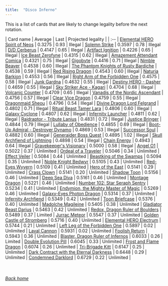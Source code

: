 ```yaml
---
title:  "Disco Inferno"
---
```


This is a list of cards that are likely to change legality before the next rotation.

| Card name | Average | Last | Projected legality |
| :-- |
[Elemental HERO Spirit of Neos](https://db.ygoprodeck.com/card/?search=Elemental%20HERO%20Spirit%20of%20Neos) | 0.3275 | 0.93 | Illegal |
[Solemn Strike](https://db.ygoprodeck.com/card/?search=Solemn%20Strike) | 0.3597 | 0.78 | Illegal |
[D/D Cerberus](https://db.ygoprodeck.com/card/?search=D/D%20Cerberus) | 0.4147 | 0.65 | Illegal |
[Artifact Ignition](https://db.ygoprodeck.com/card/?search=Artifact%20Ignition) | 0.4226 | 0.65 | Illegal |
[Ice Beast Zerofyne](https://db.ygoprodeck.com/card/?search=Ice%20Beast%20Zerofyne) | 0.4315 | 0.62 | Illegal |
[Amazement Attendant Comica](https://db.ygoprodeck.com/card/?search=Amazement%20Attendant%20Comica) | 0.4321 | 0.75 | Illegal |
[Gigobyte](https://db.ygoprodeck.com/card/?search=Gigobyte) | 0.4416 | 0.71 | Illegal |
[Nimble Beaver](https://db.ygoprodeck.com/card/?search=Nimble%20Beaver) | 0.4538 | 0.60 | Illegal |
[The Phantom Knights of Rusty Bardiche](https://db.ygoprodeck.com/card/?search=The%20Phantom%20Knights%20of%20Rusty%20Bardiche) | 0.4538 | 0.59 | Illegal |
[Red Rising Dragon](https://db.ygoprodeck.com/card/?search=Red%20Rising%20Dragon) | 0.4543 | 0.60 | Illegal |
[Naturia Barkion](https://db.ygoprodeck.com/card/?search=Naturia%20Barkion) | 0.4553 | 0.56 | Illegal |
[Right Arm of the Forbidden One](https://db.ygoprodeck.com/card/?search=Right%20Arm%20of%20the%20Forbidden%20One) | 0.4575 | 0.58 | Illegal |
[Junk Gardna](https://db.ygoprodeck.com/card/?search=Junk%20Gardna) | 0.4632 | 0.55 | Illegal |
[Destiny HERO - Dasher](https://db.ygoprodeck.com/card/?search=Destiny%20HERO%20-%20Dasher) | 0.4659 | 0.55 | Illegal |
[Sky Striker Ace - Kagari](https://db.ygoprodeck.com/card/?search=Sky%20Striker%20Ace%20-%20Kagari) | 0.4704 | 0.68 | Illegal |
[Volcanic Counter](https://db.ygoprodeck.com/card/?search=Volcanic%20Counter) | 0.4709 | 0.65 | Illegal |
[Vanadis of the Nordic Ascendant](https://db.ygoprodeck.com/card/?search=Vanadis%20of%20the%20Nordic%20Ascendant) | 0.4756 | 0.57 | Illegal |
[Clear Vice Dragon](https://db.ygoprodeck.com/card/?search=Clear%20Vice%20Dragon) | 0.4759 | 0.55 | Illegal |
[Dragonmaid Sheou](https://db.ygoprodeck.com/card/?search=Dragonmaid%20Sheou) | 0.4796 | 0.54 | Illegal |
[Divine Dragon Lord Felgrand](https://db.ygoprodeck.com/card/?search=Divine%20Dragon%20Lord%20Felgrand) | 0.4802 | 0.71 | Illegal |
[Ritual Beast Tamer Lara](https://db.ygoprodeck.com/card/?search=Ritual%20Beast%20Tamer%20Lara) | 0.4806 | 0.60 | Illegal |
[Galaxy Cyclone](https://db.ygoprodeck.com/card/?search=Galaxy%20Cyclone) | 0.4807 | 0.62 | Illegal |
[Infernity Launcher](https://db.ygoprodeck.com/card/?search=Infernity%20Launcher) | 0.4811 | 0.62 | Illegal |
[Raidraptor - Tribute Lanius](https://db.ygoprodeck.com/card/?search=Raidraptor%20-%20Tribute%20Lanius) | 0.4831 | 0.72 | Illegal |
[Justice Bringer](https://db.ygoprodeck.com/card/?search=Justice%20Bringer) | 0.4844 | 0.79 | Illegal |
[Lullaby of Obedience](https://db.ygoprodeck.com/card/?search=Lullaby%20of%20Obedience) | 0.4855 | 0.69 | Illegal |
[Boot-Up Admiral - Destroyer Dynamo](https://db.ygoprodeck.com/card/?search=Boot-Up%20Admiral%20-%20Destroyer%20Dynamo) | 0.4869 | 0.53 | Illegal |
[Successor Soul](https://db.ygoprodeck.com/card/?search=Successor%20Soul) | 0.4882 | 0.60 | Illegal |
[Generaider Boss Quest](https://db.ygoprodeck.com/card/?search=Generaider%20Boss%20Quest) | 0.4895 | 1.02 | Illegal |
[Skull Archfiend of Lightning](https://db.ygoprodeck.com/card/?search=Skull%20Archfiend%20of%20Lightning) | 0.4898 | 0.54 | Illegal |
[Chain Energy](https://db.ygoprodeck.com/card/?search=Chain%20Energy) | 0.4943 | 0.64 | Illegal |
[Gravekeeper's Visionary](https://db.ygoprodeck.com/card/?search=Gravekeeper's%20Visionary) | 0.5000 | 0.58 | Illegal |
[Angel O1](https://db.ygoprodeck.com/card/?search=Angel%20O1) | 0.5022 | 0.37 | Unlimited |
[Ordeal of a Traveler](https://db.ygoprodeck.com/card/?search=Ordeal%20of%20a%20Traveler) | 0.5046 | 0.34 | Unlimited |
[Effect Veiler](https://db.ygoprodeck.com/card/?search=Effect%20Veiler) | 0.5084 | 0.44 | Unlimited |
[Beastking of the Swamps](https://db.ygoprodeck.com/card/?search=Beastking%20of%20the%20Swamps) | 0.5094 | 0.35 | Unlimited |
[Noble Knight Bedwyr](https://db.ygoprodeck.com/card/?search=Noble%20Knight%20Bedwyr) | 0.5105 | 0.43 | Unlimited |
[Red-Eyes Wyvern](https://db.ygoprodeck.com/card/?search=Red-Eyes%20Wyvern) | 0.5109 | 0.41 | Unlimited |
[Hero of the East](https://db.ygoprodeck.com/card/?search=Hero%20of%20the%20East) | 0.5141 | 0.29 | Unlimited |
[Crass Clown](https://db.ygoprodeck.com/card/?search=Crass%20Clown) | 0.5141 | 0.20 | Unlimited |
[Shadow Toon](https://db.ygoprodeck.com/card/?search=Shadow%20Toon) | 0.5156 | 0.46 | Unlimited |
[Deep Sea Diva](https://db.ygoprodeck.com/card/?search=Deep%20Sea%20Diva) | 0.5161 | 0.46 | Unlimited |
[Montage Dragon](https://db.ygoprodeck.com/card/?search=Montage%20Dragon) | 0.5221 | 0.46 | Unlimited |
[Number 102: Star Seraph Sentry](https://db.ygoprodeck.com/card/?search=Number%20102:%20Star%20Seraph%20Sentry) | 0.5234 | 0.41 | Unlimited |
[Endymion, the Mighty Master of Magic](https://db.ygoprodeck.com/card/?search=Endymion,%20the%20Mighty%20Master%20of%20Magic) | 0.5269 | 0.46 | Unlimited |
[Galaxy-Eyes Photon Dragon](https://db.ygoprodeck.com/card/?search=Galaxy-Eyes%20Photon%20Dragon) | 0.5314 | 0.37 | Unlimited |
[Infernity Archfiend](https://db.ygoprodeck.com/card/?search=Infernity%20Archfiend) | 0.5349 | 0.42 | Unlimited |
[Toon Briefcase](https://db.ygoprodeck.com/card/?search=Toon%20Briefcase) | 0.5376 | 0.40 | Unlimited |
[Madolche Magileine](https://db.ygoprodeck.com/card/?search=Madolche%20Magileine) | 0.5405 | 0.38 | Unlimited |
[Gladiator Beast Darius](https://db.ygoprodeck.com/card/?search=Gladiator%20Beast%20Darius) | 0.5463 | 0.42 | Unlimited |
[Redox, Dragon Ruler of Boulders](https://db.ygoprodeck.com/card/?search=Redox,%20Dragon%20Ruler%20of%20Boulders) | 0.5489 | 0.37 | Limited |
[Jurrac Meteor](https://db.ygoprodeck.com/card/?search=Jurrac%20Meteor) | 0.5547 | 0.37 | Unlimited |
[Golden Castle of Stromberg](https://db.ygoprodeck.com/card/?search=Golden%20Castle%20of%20Stromberg) | 0.5716 | 0.40 | Unlimited |
[Elemental HERO Electrum](https://db.ygoprodeck.com/card/?search=Elemental%20HERO%20Electrum) | 0.5744 | 0.21 | Unlimited |
[Left Leg of the Forbidden One](https://db.ygoprodeck.com/card/?search=Left%20Leg%20of%20the%20Forbidden%20One) | 0.5897 | 0.02 | Unlimited |
[Laval Cannon](https://db.ygoprodeck.com/card/?search=Laval%20Cannon) | 0.5931 | 0.02 | Unlimited |
[Foolish Return](https://db.ygoprodeck.com/card/?search=Foolish%20Return) | 0.5943 | 0.36 | Unlimited |
[Blaster, Dragon Ruler of Infernos](https://db.ygoprodeck.com/card/?search=Blaster,%20Dragon%20Ruler%20of%20Infernos) | 0.6033 | 0.26 | Limited |
[Double Evolution Pill](https://db.ygoprodeck.com/card/?search=Double%20Evolution%20Pill) | 0.6045 | 0.33 | Unlimited |
[Frost and Flame Dragon](https://db.ygoprodeck.com/card/?search=Frost%20and%20Flame%20Dragon) | 0.6074 | 0.26 | Unlimited |
[Tri-Brigade Kitt](https://db.ygoprodeck.com/card/?search=Tri-Brigade%20Kitt) | 0.6147 | 0.25 | Unlimited |
[Dark Contract with the Eternal Darkness](https://db.ygoprodeck.com/card/?search=Dark%20Contract%20with%20the%20Eternal%20Darkness) | 0.6448 | 0.29 | Unlimited |
[Condemned Darklord](https://db.ygoprodeck.com/card/?search=Condemned%20Darklord) | 0.6729 | 0.22 | Unlimited |

<br>

###### [Back home](index)
